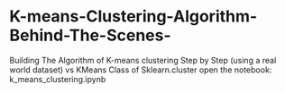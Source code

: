 # K-means-Clustering-Algorithm-Behind-The-Scenes-
Building The Algorithm of K-means clustering Step by Step (using a real world dataset) vs KMeans Class of Sklearn.cluster
open the notebook: k_means_clustering.ipynb
